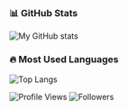 ### 📊 GitHub Stats

![My GitHub stats](https://github-readme-stats.vercel.app/api?username=Waterfallllllll&show_icons=true&theme=radical)

### 🔥 Most Used Languages

![Top Langs](https://github-readme-stats.vercel.app/api/top-langs/?username=Waterfallllllll&layout=compact&theme=radical)

![Profile Views](https://komarev.com/ghpvc/?username=Waterfallllllll&color=blue)
![Followers](https://img.shields.io/github/followers/Waterfallllllll?style=social)
